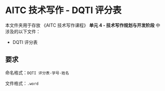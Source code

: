 # AITC 技术写作 - DQTI 评分表

本文件夹用于存放 《AITC 技术写作课程》 **单元 4 - 技术写作规划与开发阶段** 中涉及的以下文件：

- DQTI 评分表


## 要求 

命名格式：` DQTI 评分表-学号-姓名 ` 

文件格式：` .word `
